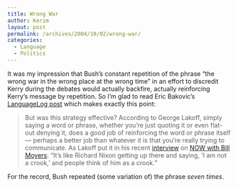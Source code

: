 ```yaml
---
title: Wrong War
author: Kerim
layout: post
permalink: /archives/2004/10/02/wrong-war/
categories:
  - Language
  - Politics
---
```

It was my impression that Bush&#8217;s constant repetition of the phrase &#8220;the wrong war in the wrong place at the wrong time&#8221; in an effort to discredit Kerry during the debates would actually backfire, actually reinforcing Kerry&#8217;s message by repetition. So I&#8217;m glad to read Eric Bakovic&#8217;s <a href="http://itre.cis.upenn.edu/~myl/languagelog/archives/001519.html" onclick="_gaq.push(['_trackEvent', 'outbound-article', 'http://itre.cis.upenn.edu/~myl/languagelog/archives/001519.html', 'LanguageLog post']);" >LanguageLog post</a> which makes exactly this point:

> But was this strategy effective? According to George Lakoff, simply saying a word or phrase, whether you&#8217;re just quoting it or even flat-out denying it, does a good job of reinforcing the word or phrase itself &#8212; perhaps a better job than whatever it is that you&#8217;re really trying to communicate. As Lakoff put it in his recent <a href="http://www.pbs.org/now/transcript/transcript330_full.html#lakoff" onclick="_gaq.push(['_trackEvent', 'outbound-article', 'http://www.pbs.org/now/transcript/transcript330_full.html#lakoff', 'interview']);" >interview</a> on <a href="http://www.pbs.org/now/" onclick="_gaq.push(['_trackEvent', 'outbound-article', 'http://www.pbs.org/now/', 'NOW with Bill Moyers']);" >NOW with Bill Moyers</a>: &#8220;It&#8217;s like Richard Nixon getting up there and saying, &#8216;I am not a crook,&#8217; and people think of him as a crook.&#8221;

For the record, Bush repeated (some variation of) the phrase *seven times*.

